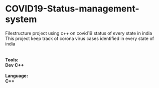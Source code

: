 # COVID19-Status-management-system
Filestructure project using c++ on covid19 status of every state in india<br>
This project keep track of corona virus cases identified in every state of india  
<br>
<br>
<b>Tools:</b><br>
<b>Dev C++</b><br>
<br>
<b>Language:</b><br>
<b>C++</b>


